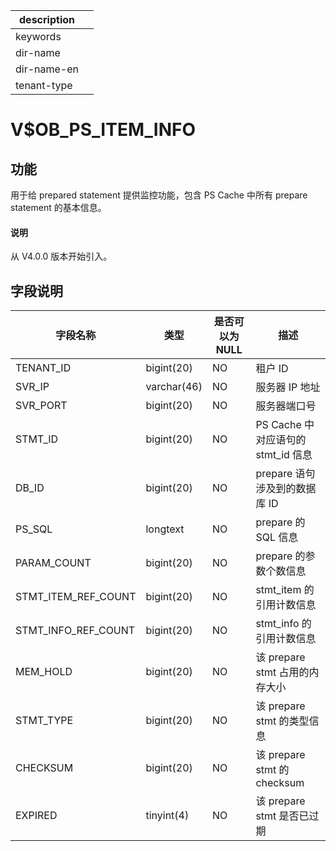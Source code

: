 |description||
|---|---|
|keywords||
|dir-name||
|dir-name-en||
|tenant-type||

# V$OB_PS_ITEM_INFO

## 功能

用于给 prepared statement 提供监控功能，包含 PS Cache 中所有 prepare statement 的基本信息。

<main id="notice" type='explain'>
  <h4>说明</h4>
  <p>从 V4.0.0 版本开始引入。</p>
</main>

## 字段说明

|      **字段名称**       |     类型      | **是否可以为 NULL** |             描述             |
|---------------------|-------------|----------------|----------------------------|
| TENANT_ID           | bigint(20)  | NO             | 租户 ID                      |
| SVR_IP              | varchar(46) | NO             | 服务器 IP 地址                  |
| SVR_PORT            | bigint(20)  | NO             | 服务器端口号                     |
| STMT_ID             | bigint(20)  | NO             | PS Cache 中对应语句的 stmt_id 信息 |
| DB_ID               | bigint(20)  | NO             | prepare 语句涉及到的数据库 ID       |
| PS_SQL              | longtext    | NO             | prepare 的 SQL 信息           |
| PARAM_COUNT         | bigint(20)  | NO             | prepare 的参数个数信息            |
| STMT_ITEM_REF_COUNT | bigint(20)  | NO             | stmt_item 的引用计数信息          |
| STMT_INFO_REF_COUNT | bigint(20)  | NO             | stmt_info 的引用计数信息          |
| MEM_HOLD            | bigint(20)  | NO             | 该 prepare stmt 占用的内存大小     |
| STMT_TYPE           | bigint(20)  | NO             | 该 prepare stmt 的类型信息       |
| CHECKSUM            | bigint(20)  | NO             | 该 prepare stmt 的 checksum  |
| EXPIRED             | tinyint(4)  | NO             | 该 prepare stmt 是否已过期                           |
